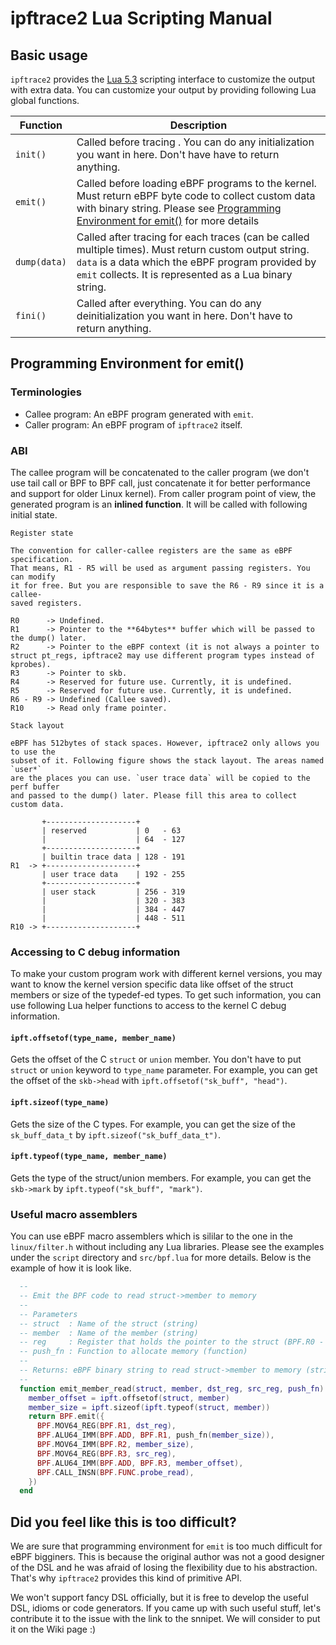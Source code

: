 # ipftrace2 Lua Scripting Manual

## Basic usage



`ipftrace2` provides the [Lua 5.3](https://www.lua.org/manual/5.3/) scripting interface to customize the output with extra data. You can customize your output by providing following Lua global functions.

|Function|Description|
|--------|------------|
|`init()`| Called before tracing . You can do any initialization you want in here. Don't have have to return anything.|
|`emit()`| Called before loading eBPF programs to the kernel. Must return eBPF byte code to collect custom data with binary string. Please see [Programming Environment for emit()](https://github.com/YutaroHayakawa/ipftrace2/blob/master/docs/scripting.md#programming-environment-for-emit) for more details|
|`dump(data)`| Called after tracing for each traces (can be called multiple times). Must return custom output string. `data` is a data which the eBPF program provided by `emit` collects. It is represented as a Lua binary string.|
|`fini()`| Called after everything. You can do any deinitialization you want in here. Don't  have to return anything.|

## Programming Environment for emit()

### Terminologies

- Callee program: An eBPF program generated with `emit`.
- Caller program: An eBPF program of `ipftrace2` itself.

### ABI

The callee program will be concatenated to the caller program (we don't use tail call or BPF to BPF call, just concatenate it for better performance and support for older Linux kernel). From caller program point of view, the generated program is an **inlined function**. It will be called with following initial state.

```
Register state

The convention for caller-callee registers are the same as eBPF specification.
That means, R1 - R5 will be used as argument passing registers. You can modify
it for free. But you are responsible to save the R6 - R9 since it is a callee-
saved registers.

R0      -> Undefined.
R1      -> Pointer to the **64bytes** buffer which will be passed to the dump() later.
R2      -> Pointer to the eBPF context (it is not always a pointer to struct pt_regs, ipftrace2 may use different program types instead of kprobes).
R3      -> Pointer to skb.
R4      -> Reserved for future use. Currently, it is undefined.
R5      -> Reserved for future use. Currently, it is undefined.
R6 - R9 -> Undefined (Callee saved).
R10     -> Read only frame pointer.

Stack layout

eBPF has 512bytes of stack spaces. However, ipftrace2 only allows you to use the
subset of it. Following figure shows the stack layout. The areas named `user*`
are the places you can use. `user trace data` will be copied to the perf buffer
and passed to the dump() later. Please fill this area to collect custom data.

       +--------------------+
       | reserved           | 0   - 63
       |                    | 64  - 127
       +--------------------+
       | builtin trace data | 128 - 191
R1  -> +--------------------+
       | user trace data    | 192 - 255
       +--------------------+
       | user stack         | 256 - 319 
       |                    | 320 - 383 
       |                    | 384 - 447 
       |                    | 448 - 511
R10 -> +--------------------+
```

### Accessing to C debug information

To make your custom program work with different kernel versions, you may want to know the kernel version specific data like offset of the struct members or size of the typedef-ed types. To get such information, you can use following Lua helper functions to access to the kernel C debug information.

#### `ipft.offsetof(type_name, member_name)` 

Gets the offset of the C `struct` or `union` member. You don't have to put `struct` or `union` keyword to `type_name`  parameter. For example, you can get the offset of the `skb->head` with  `ipft.offsetof("sk_buff", "head")`.

#### `ipft.sizeof(type_name)`

Gets the size of the C types. For example, you can get the size of the `sk_buff_data_t` by  `ipft.sizeof("sk_buff_data_t")`.

#### `ipft.typeof(type_name, member_name)`

Gets the type of the struct/union members. For example, you can get the `skb->mark` by `ipft.typeof("sk_buff", "mark")`.

### Useful macro assemblers

You can use eBPF macro assemblers which is sililar to the one in the `linux/filter.h` without including any Lua libraries. Please see the examples under the `script` directory and `src/bpf.lua` for more details. Below is the example of how it is look like.

```lua
  --
  -- Emit the BPF code to read struct->member to memory
  --
  -- Parameters
  -- struct  : Name of the struct (string)
  -- member  : Name of the member (string)
  -- reg     : Register that holds the pointer to the struct (BPF.R0 - BPF.R9)
  -- push_fn : Function to allocate memory (function)
  --
  -- Returns: eBPF binary string to read struct->member to memory (string)
  --
  function emit_member_read(struct, member, dst_reg, src_reg, push_fn)
    member_offset = ipft.offsetof(struct, member)
    member_size = ipft.sizeof(ipft.typeof(struct, member))
    return BPF.emit({
      BPF.MOV64_REG(BPF.R1, dst_reg),
      BPF.ALU64_IMM(BPF.ADD, BPF.R1, push_fn(member_size)),
      BPF.MOV64_IMM(BPF.R2, member_size),
      BPF.MOV64_REG(BPF.R3, src_reg),
      BPF.ALU64_IMM(BPF.ADD, BPF.R3, member_offset),
      BPF.CALL_INSN(BPF.FUNC.probe_read),
    })
  end
```

## Did you feel like this is too difficult?

We are sure that programming environment for `emit` is too much difficult for eBPF bigginers. This is because the original author was not a good designer of the DSL and he was afraid of losing the flexibility due to his abstraction. That's why `ipftrace2` provides this kind of primitive API.

We won't support fancy DSL officially, but it is free to develop the useful DSL, idioms or code generators. If you came up with such useful stuff, let's contribute it to the issue with the link to the snnipet. We will consider to put it on the Wiki page :)
